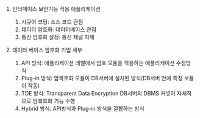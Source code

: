 1. 인터페이스 보안기능 적용 애플리케이션
    1. 시큐어 코딩: 소스 코드 관점
    2. 데이터 암호화: 데이터베이스 관점
    3. 통신 암호화 설정: 통신 채널 자체

2. 데이터 베이스 암호화 기법 세부
    1) API 방식: 애플리케이션 레벨에서 암호 모듈을 적용하는 애플리케이션 수정방식
    2) Plug-in 방식: 암복호화 모듈이 DB서버에 설치된 방식(DB서버 안에 특정 보듈이 작동)
    3) TDE 방식: Transparent Data Encryption DB서버의 DBMS 커넣이 자체적으로 암복호화 기능 수행
    4) Hybrid 방식: API방식과 Plug-in 방식을 결합하는 방식